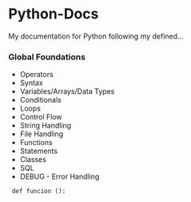 # Python-Docs
My documentation for Python following my defined...
### Global Foundations

* Operators
* Syntax
* Variables/Arrays/Data Types
* Conditionals
* Loops
* Control Flow
* String Handling
* File Handling
* Functions
* Statements
* Classes
* SQL
* DEBUG - Error Handling

<code> def funcion ():</code>

